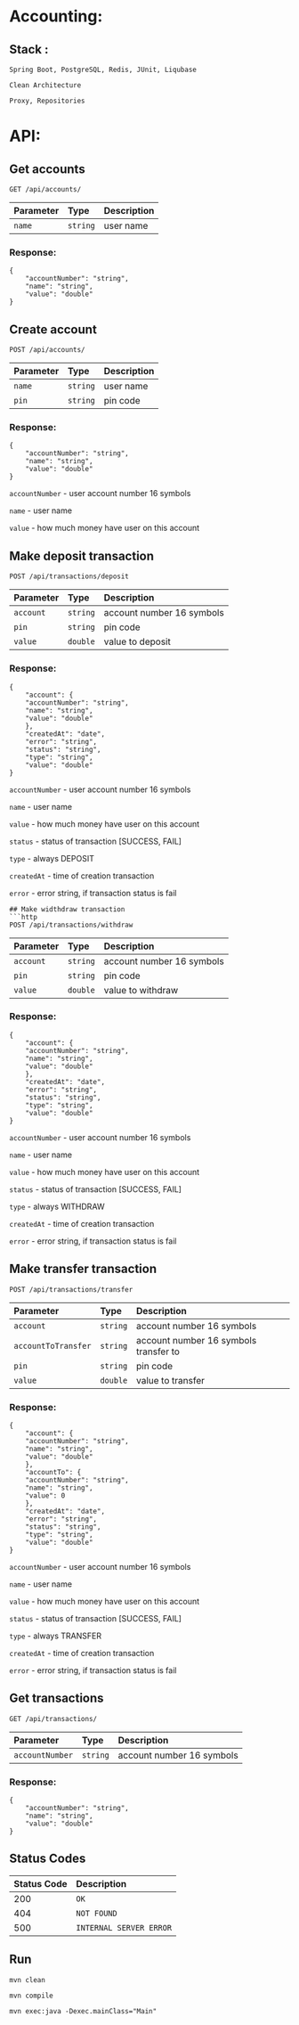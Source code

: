 ﻿# Accounting:

## Stack :
```
Spring Boot, PostgreSQL, Redis, JUnit, Liqubase

Clean Architecture

Proxy, Repositories
```

# API: 

## Get accounts

```http
GET /api/accounts/
```

| Parameter | Type     | Description |
|:----------|:---------|:------------|
| `name`    | `string` | user name   |

### Response:

```
{
    "accountNumber": "string",
    "name": "string",
    "value": "double"
}

```

## Create account

```http
POST /api/accounts/
```

| Parameter | Type     | Description |
|:----------|:---------|:------------|
| `name`    | `string` | user name   |
| `pin`     | `string` | pin code    |

### Response:

```
{
    "accountNumber": "string",
    "name": "string",
    "value": "double"
}
```

`accountNumber` - user account number 16 symbols

`name` - user name

`value` - how much money have user on this account

## Make deposit transaction

```http
POST /api/transactions/deposit
```

| Parameter | Type     | Description               |
|:----------|:---------|:--------------------------|
| `account` | `string` | account number 16 symbols |
| `pin`     | `string` | pin code                  |
| `value`   | `double` | value to deposit          |

### Response:

```
{
    "account": {
    "accountNumber": "string",
    "name": "string",
    "value": "double"
    },
    "createdAt": "date",
    "error": "string",
    "status": "string",
    "type": "string",
    "value": "double"
}
```

`accountNumber` - user account number 16 symbols

`name` - user name

`value` - how much money have user on this account

`status` - status of transaction [SUCCESS, FAIL]

`type` - always DEPOSIT

`createdAt` - time of creation transaction

`error` - error string, if transaction status is fail

```
## Make widthdraw transaction
```http
POST /api/transactions/withdraw
```

| Parameter | Type     | Description               |
|:----------|:---------|:--------------------------|
| `account` | `string` | account number 16 symbols |
| `pin`     | `string` | pin code                  |
| `value`   | `double` | value to withdraw         |

### Response:

```
{
    "account": {
    "accountNumber": "string",
    "name": "string",
    "value": "double"
    },
    "createdAt": "date",
    "error": "string",
    "status": "string",
    "type": "string",
    "value": "double"
}
```

`accountNumber` - user account number 16 symbols

`name` - user name

`value` - how much money have user on this account

`status` - status of transaction [SUCCESS, FAIL]

`type` - always WITHDRAW

`createdAt` - time of creation transaction

`error` - error string, if transaction status is fail

## Make transfer transaction
```http
POST /api/transactions/transfer
```

| Parameter           | Type     | Description                           |
|:--------------------|:---------|:--------------------------------------|
| `account`           | `string` | account number 16 symbols             |
| `accountToTransfer` | `string` | account number 16 symbols transfer to |
| `pin`               | `string` | pin code                              |
| `value`             | `double` | value to transfer                     |

### Response:

```
{
    "account": {
    "accountNumber": "string",
    "name": "string",
    "value": "double"
    },
    "accountTo": {
    "accountNumber": "string",
    "name": "string",
    "value": 0
    },
    "createdAt": "date",
    "error": "string",
    "status": "string",
    "type": "string",
    "value": "double"
}
```

`accountNumber` - user account number 16 symbols

`name` - user name

`value` - how much money have user on this account

`status` - status of transaction [SUCCESS, FAIL]

`type` - always TRANSFER

`createdAt` - time of creation transaction

`error` - error string, if transaction status is fail

## Get transactions

```http
GET /api/transactions/
```

| Parameter       | Type     | Description               |
|:----------------|:---------|:--------------------------|
| `accountNumber` | `string` | account number 16 symbols |

### Response:

```
{
    "accountNumber": "string",
    "name": "string",
    "value": "double"
}

```

## Status Codes

| Status Code | Description             |
|:------------|:------------------------|
| 200         | `OK`                    |
| 404         | `NOT FOUND`             |
| 500         | `INTERNAL SERVER ERROR` |

## Run

```
mvn clean

mvn compile

mvn exec:java -Dexec.mainClass="Main" 

```